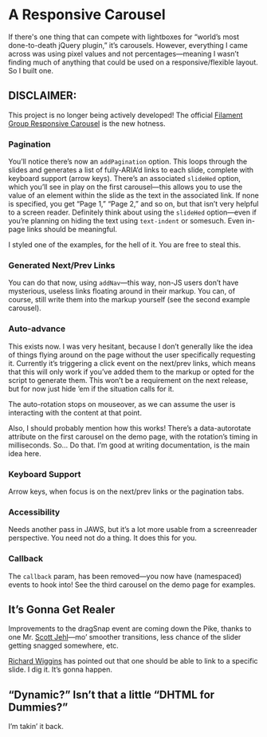 # A Responsive Carousel
If there's one thing that can compete with lightboxes for “world’s most done-to-death jQuery plugin,” it’s carousels. However, everything I came across was using pixel values and not percentages—meaning I wasn’t finding much of anything that could be used on a responsive/flexible layout. So I built one.

## DISCLAIMER:

This project is no longer being actively developed! The official [Filament Group Responsive Carousel](https://github.com/filamentgroup/responsive-carousel) is the new hotness.

### Pagination
You’ll notice there’s now an ```addPagination``` option. This loops through the slides and generates a list of fully-ARIA’d links to each slide, complete with keyboard support (arrow keys). There’s an associated ```slideHed``` option, which you’ll see in play on the first carousel—this allows you to use the value of an element within the slide as the text in the associated link. If none is specified, you get “Page 1,” “Page 2,” and so on, but that isn’t very helpful to a screen reader. Definitely think about using the ```slideHed``` option—even if you’re planning on hiding the text using ```text-indent``` or somesuch. Even in-page links should be meaningful.

I styled one of the examples, for the hell of it. You are free to steal this.

### Generated Next/Prev Links
You can do that now, using ```addNav```—this way, non-JS users don’t have mysterious, useless links floating around in their markup. You can, of course, still write them into the markup yourself (see the second example carousel).

### Auto-advance
This exists now. I was very hesitant, because I don’t generally like the idea of things flying around on the page without the user specifically requesting it. Currently it’s triggering a click event on the next/prev links, which means that this will only work if you’ve added them to the markup or opted for the script to generate them. This won’t be a requirement on the next release, but for now just hide ’em if the situation calls for it.

The auto-rotation stops on mouseover, as we can assume the user is interacting with the content at that point.

Also, I should probably mention how this works! There’s a data-autorotate attribute on the first carousel on the demo page, with the rotation’s timing in milliseconds. So… Do that. I’m good at writing documentation, is the main idea here.

### Keyboard Support
Arrow keys, when focus is on the next/prev links or the pagination tabs.

### Accessibility
Needs another pass in JAWS, but it’s a lot more usable from a screenreader perspective. You need not do a thing.
It does this for you. 

### Callback
The ```callback``` param, has been removed—you now have (namespaced) events to hook into! See the third carousel on the demo page for examples.

## It’s Gonna Get Realer
Improvements to the dragSnap event are coming down the Pike, thanks to one Mr. <a href="https://github.com/scottjehl">Scott Jehl</a>—mo’ smoother transitions, less chance of the slider getting snagged somewhere, etc.

<a href="https://github.com/richardwiggins">Richard Wiggins</a> has pointed out that one should be able to link to a specific slide. I dig it. It’s gonna happen.

## “Dynamic?” Isn’t that a little “DHTML for Dummies?”
I’m takin’ it back.
